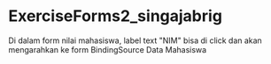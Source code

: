 # ExerciseForms2_singajabrig

Di dalam form nilai mahasiswa, label text "NIM" bisa di click dan akan mengarahkan ke form BindingSource Data Mahasiswa

